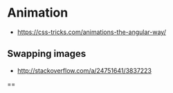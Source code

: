 # Animation
- https://css-tricks.com/animations-the-angular-way/

## Swapping images
- http://stackoverflow.com/a/24751641/3837223

==


